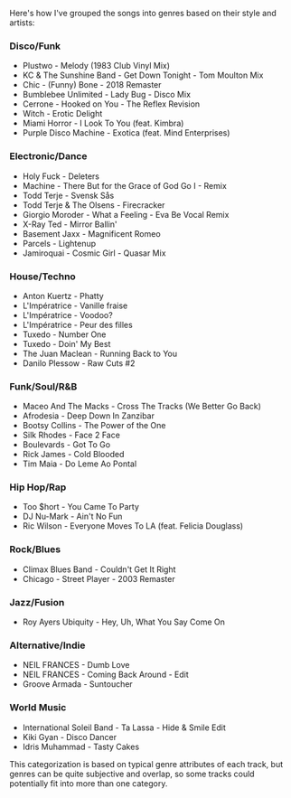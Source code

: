 Here's how I've grouped the songs into genres based on their style and artists:

### Disco/Funk
- Plustwo - Melody (1983 Club Vinyl Mix)
- KC & The Sunshine Band - Get Down Tonight - Tom Moulton Mix
- Chic - (Funny) Bone - 2018 Remaster
- Bumblebee Unlimited - Lady Bug - Disco Mix
- Cerrone - Hooked on You - The Reflex Revision
- Witch - Erotic Delight
- Miami Horror - I Look To You (feat. Kimbra)
- Purple Disco Machine - Exotica (feat. Mind Enterprises)

### Electronic/Dance
- Holy Fuck - Deleters
- Machine - There But for the Grace of God Go I - Remix
- Todd Terje - Svensk Sås
- Todd Terje & The Olsens - Firecracker
- Giorgio Moroder - What a Feeling - Eva Be Vocal Remix
- X-Ray Ted - Mirror Ballin'
- Basement Jaxx - Magnificent Romeo
- Parcels - Lightenup
- Jamiroquai - Cosmic Girl - Quasar Mix

### House/Techno
- Anton Kuertz - Phatty
- L'Impératrice - Vanille fraise
- L'Impératrice - Voodoo?
- L'Impératrice - Peur des filles
- Tuxedo - Number One
- Tuxedo - Doin' My Best
- The Juan Maclean - Running Back to You
- Danilo Plessow - Raw Cuts #2

### Funk/Soul/R&B
- Maceo And The Macks - Cross The Tracks (We Better Go Back)
- Afrodesia - Deep Down In Zanzibar
- Bootsy Collins - The Power of the One
- Silk Rhodes - Face 2 Face
- Boulevards - Got To Go
- Rick James - Cold Blooded
- Tim Maia - Do Leme Ao Pontal

### Hip Hop/Rap
- Too $hort - You Came To Party
- DJ Nu-Mark - Ain't No Fun
- Ric Wilson - Everyone Moves To LA (feat. Felicia Douglass)

### Rock/Blues
- Climax Blues Band - Couldn't Get It Right
- Chicago - Street Player - 2003 Remaster

### Jazz/Fusion
- Roy Ayers Ubiquity - Hey, Uh, What You Say Come On

### Alternative/Indie
- NEIL FRANCES - Dumb Love
- NEIL FRANCES - Coming Back Around - Edit
- Groove Armada - Suntoucher

### World Music
- International Soleil Band - Ta Lassa - Hide & Smile Edit
- Kiki Gyan - Disco Dancer
- Idris Muhammad - Tasty Cakes

This categorization is based on typical genre attributes of each track, but genres can be quite subjective and overlap, so some tracks could potentially fit into more than one category.
